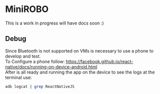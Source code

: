 # MiniROBO

This is a work in progress will have docs soon :)


## Debug
Since Bluetooth is not supported on VMs is necessary to use a phone to develop and test.  
To Configure a phone follow: https://facebook.github.io/react-native/docs/running-on-device-android.html  
After is all ready and running the app on the device to see the logs at the terminal use:

```bash
adb logcat | grep ReactNativeJS
```
